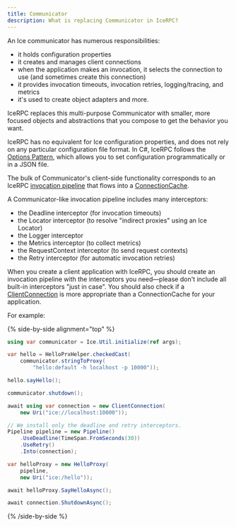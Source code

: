 ```yaml
---
title: Communicator
description: What is replacing Communicator in IceRPC?
---
```


An Ice communicator has numerous responsibilities:

- it holds configuration properties
- it creates and manages client connections
- when the application makes an invocation, it selects the connection to use (and sometimes create this connection)
- it provides invocation timeouts, invocation retries, logging/tracing, and metrics
- it's used to create object adapters
and more.

IceRPC replaces this multi-purpose Communicator with smaller, more focused objects and abstractions that you compose to
get the behavior you want.

IceRPC has no equivalent for Ice configuration properties, and does not rely on any particular configuration file
format. In C#, IceRPC follows the [Options Pattern][options-pattern], which allows you to set configuration
programmatically or in a JSON file.

The bulk of Communicator's client-side functionality corresponds to an IceRPC [invocation pipeline][invocation-pipeline]
that flows into a [ConnectionCache][connection-cache].

A Communicator-like invocation pipeline includes many interceptors:

- the Deadline interceptor (for invocation timeouts)
- the Locator interceptor (to resolve "indirect proxies" using an Ice Locator)
- the Logger interceptor
- the Metrics interceptor (to collect metrics)
- the RequestContext interceptor (to send request contexts)
- the Retry interceptor (for automatic invocation retries)

When you create a client application with IceRPC, you should create an invocation pipeline with the interceptors you
need—please don't include all built-in interceptors "just in case". You should also check if a
[ClientConnection][client-connection] is more appropriate than a ConnectionCache for your application.

For example:

{% side-by-side alignment="top" %}

```csharp {% title="Simple client with Ice for C#" %}
using var communicator = Ice.Util.initialize(ref args);

var hello = HelloPrxHelper.checkedCast(
    communicator.stringToProxy(
        "hello:default -h localhost -p 10000"));

hello.sayHello();

communicator.shutdown();
```

```csharp {% title="Similar client with IceRPC for C#" %}
await using var connection = new ClientConnection(
    new Uri("ice://localhost:10000"));

// We install only the deadline and retry interceptors.
Pipeline pipeline = new Pipeline()
    .UseDeadline(TimeSpan.FromSeconds(30))
    .UseRetry()
    .Into(connection);

var helloProxy = new HelloProxy(
    pipeline,
    new Uri("ice:/hello"));

await helloProxy.SayHelloAsync();

await connection.ShutdownAsync();
```

{% /side-by-side %}

[client-connection]: csharp:IceRpc.ClientConnection
[connection-cache]: csharp:IceRpc.ConnectionCache
[invocation-pipeline]: ../../icerpc-core/invocation/invocation-pipeline
[options-pattern]: https://learn.microsoft.com/en-us/dotnet/core/extensions/options
